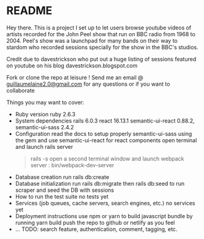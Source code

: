 # README

Hey there. This is a project I set up to let users browse youtube videos of artists recorded for the John Peel show that run on BBC radio from 1968 to 2004. Peel's show was a launchpad for many bands on their way to stardom who recorded sessions specially for the show in the BBC's studios.

Credit due to davestrickson who put out a huge listing of sessions featured on youtube on his blog davestrickson.blogspot.com

Fork or clone the repo at leisure !
Send me an email @ guillaumelaine2.0@gmail.com for any questions or if you want to collaborate

Things you may want to cover:

* Ruby version
  ruby 2.6.3
* System dependencies
  rails 6.0.3
  react 16.13.1
  semantic-ui-react 0.88.2,
  semantic-ui-sass 2.4.2
* Configuration
  read the docs to setup properly semantic-ui-sass using the gem
  and use semantic-ui-react for react components
  open terminal and launch rails server
  > rails -s
  open a second terminal window and launch webpack server :
  > bin/webpack-dev-server
* Database creation
  run rails db:create
* Database initialization
  run rails db:migrate
  then rails db:seed to run scraper and seed the DB with sessions
* How to run the test suite
  no tests yet
* Services (job queues, cache servers, search engines, etc.)
  no services yet
* Deployment instructions
  use npm or yarn to
  build javascript bundle by running yarn build
  push the repo to github or netlify as you feel
* ... TODO: search feature, authentication, comment, tagging, etc.
